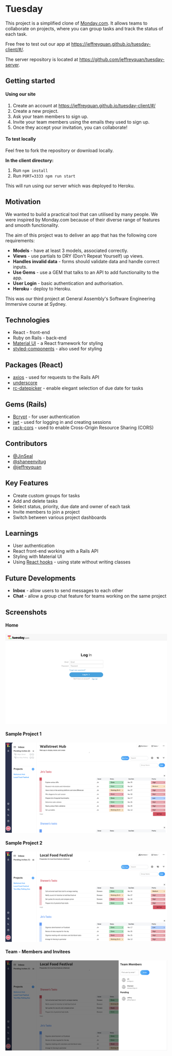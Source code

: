 # Tuesday

This project is a simplified clone of [Monday.com](https://monday.com/). It allows teams to collaborate on projects, where you can group tasks and track the status of each task.

Free free to test out our app at https://jeffreyquan.github.io/tuesday-client/#/.

The server repository is located at https://github.com/jeffreyquan/tuesday-server.

## Getting started

#### Using our site

1. Create an account at https://jeffreyquan.github.io/tuesday-client/#/
2. Create a new project.
3. Ask your team members to sign up.
4. Invite your team members using the emails they used to sign up.
5. Once they accept your invitation, you can collaborate!


#### To test locally
Feel free to fork the repository or download locally.

**In the client directory:**
1. Run `npm install`
2. Run `PORT=3333 npm run start`

This will run using our server which was deployed to Heroku.

## Motivation

We wanted to build a practical tool that can utilised by many people. We were inspired by Monday.com because of their diverse range of features and smooth functionality.

The aim of this project was to deliver an app that has the following core requirements:
* **Models** - have at least 3 models, associated correctly.
* **Views** - use partials to DRY (Don't Repeat Yourself) up views.
* **Handles invalid data** - forms should validate data and handle correct inputs.
* **Use Gems** - use a GEM that talks to an API to add functionality to the app.
* **User Login** - basic authentication and authorisation.
* **Heroku** - deploy to Heroku.

This was our third project at General Assembly's Software Engineering Immersive course at Sydney.

## Technologies

* React - front-end
* Ruby on Rails - back-end
* [Material UI](https://material-ui.com/) - a React framework for styling
* [styled-components](https://www.styled-components.com/) - also used for styling

## Packages (React)
* [axios](https://github.com/axios/axios) - used for requests to the Rails API
* [underscore](https://underscorejs.org/)
* [rc-datepicker](https://github.com/buildo/rc-datepicker) - enable elegant selection of due date for tasks

## Gems (Rails)
* [Bcrypt](https://github.com/codahale/bcrypt-ruby) - for user authentication
* [jwt](https://github.com/jwt/ruby-jwt) - used for logging in and creating sessions
* [rack-cors](https://github.com/cyu/rack-cors) - used to enable Cross-Origin Resource Sharing (CORS)

## Contributors

* [@JinSeal](https://github.com/JinSeal/)
* [@shaneenvitug](https://github.com/shaneenvitug)
* [@jeffreyquan](https://github.com/jeffreyquan)

## Key Features

* Create custom groups for tasks
* Add and delete tasks
* Select status, priority, due date and owner of each task
* Invite members to join a project
* Switch between various project dashboards

## Learnings

* User authentication
* React front-end working with a Rails API
* Styling with Material UI
* Using [React hooks](https://reactjs.org/docs/hooks-intro.html) - using state without writing classes

## Future Developments

* **Inbox** - allow users to send messages to each other
* **Chat** - allow a group chat feature for teams working on the same project

## Screenshots


#### Home
![Home Page](/screenshots/tuesday-home.png)

#### Sample Project 1
![Project 1 - Wallstreet Hub](/screenshots/tuesday-project-1.png)

#### Sample Project 2
![Project 2 - Local Food Festival](/screenshots/tuesday-project-2.png)

#### Team - Members and Invitees
![Team Members and Invitees](/screenshots/tuesday-team.png)
